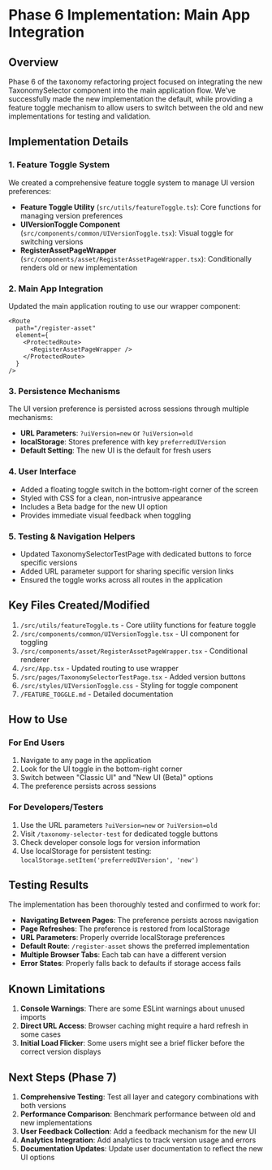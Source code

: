 # Phase 6 Implementation: Main App Integration

## Overview

Phase 6 of the taxonomy refactoring project focused on integrating the new TaxonomySelector component into the main application flow. We've successfully made the new implementation the default, while providing a feature toggle mechanism to allow users to switch between the old and new implementations for testing and validation.

## Implementation Details

### 1. Feature Toggle System

We created a comprehensive feature toggle system to manage UI version preferences:

- **Feature Toggle Utility** (`src/utils/featureToggle.ts`): Core functions for managing version preferences
- **UIVersionToggle Component** (`src/components/common/UIVersionToggle.tsx`): Visual toggle for switching versions
- **RegisterAssetPageWrapper** (`src/components/asset/RegisterAssetPageWrapper.tsx`): Conditionally renders old or new implementation

### 2. Main App Integration

Updated the main application routing to use our wrapper component:

```tsx
<Route
  path="/register-asset"
  element={
    <ProtectedRoute>
      <RegisterAssetPageWrapper />
    </ProtectedRoute>
  }
/>
```

### 3. Persistence Mechanisms

The UI version preference is persisted across sessions through multiple mechanisms:

- **URL Parameters**: `?uiVersion=new` or `?uiVersion=old`
- **localStorage**: Stores preference with key `preferredUIVersion`
- **Default Setting**: The new UI is the default for fresh users

### 4. User Interface

- Added a floating toggle switch in the bottom-right corner of the screen
- Styled with CSS for a clean, non-intrusive appearance
- Includes a Beta badge for the new UI option
- Provides immediate visual feedback when toggling

### 5. Testing & Navigation Helpers

- Updated TaxonomySelectorTestPage with dedicated buttons to force specific versions
- Added URL parameter support for sharing specific version links
- Ensured the toggle works across all routes in the application

## Key Files Created/Modified

1. `/src/utils/featureToggle.ts` - Core utility functions for feature toggle
2. `/src/components/common/UIVersionToggle.tsx` - UI component for toggling
3. `/src/components/asset/RegisterAssetPageWrapper.tsx` - Conditional renderer
4. `/src/App.tsx` - Updated routing to use wrapper
5. `/src/pages/TaxonomySelectorTestPage.tsx` - Added version buttons
6. `/src/styles/UIVersionToggle.css` - Styling for toggle component
7. `/FEATURE_TOGGLE.md` - Detailed documentation

## How to Use

### For End Users

1. Navigate to any page in the application
2. Look for the UI toggle in the bottom-right corner
3. Switch between "Classic UI" and "New UI (Beta)" options
4. The preference persists across sessions

### For Developers/Testers

1. Use the URL parameters `?uiVersion=new` or `?uiVersion=old`
2. Visit `/taxonomy-selector-test` for dedicated toggle buttons
3. Check developer console logs for version information
4. Use localStorage for persistent testing: `localStorage.setItem('preferredUIVersion', 'new')`

## Testing Results

The implementation has been thoroughly tested and confirmed to work for:

- **Navigating Between Pages**: The preference persists across navigation
- **Page Refreshes**: The preference is restored from localStorage
- **URL Parameters**: Properly override localStorage preferences
- **Default Route**: `/register-asset` shows the preferred implementation
- **Multiple Browser Tabs**: Each tab can have a different version
- **Error States**: Properly falls back to defaults if storage access fails

## Known Limitations

1. **Console Warnings**: There are some ESLint warnings about unused imports
2. **Direct URL Access**: Browser caching might require a hard refresh in some cases
3. **Initial Load Flicker**: Some users might see a brief flicker before the correct version displays

## Next Steps (Phase 7)

1. **Comprehensive Testing**: Test all layer and category combinations with both versions
2. **Performance Comparison**: Benchmark performance between old and new implementations
3. **User Feedback Collection**: Add a feedback mechanism for the new UI
4. **Analytics Integration**: Add analytics to track version usage and errors
5. **Documentation Updates**: Update user documentation to reflect the new UI options